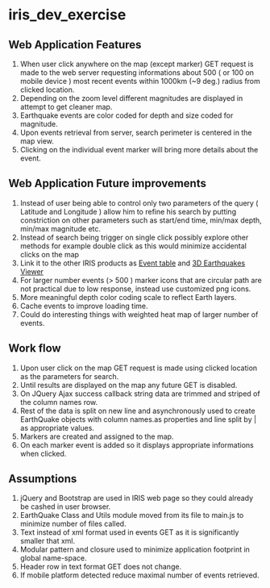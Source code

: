 # iris_dev_exercise

## Web Application Features

1. When user click anywhere on the map (except marker) GET request is made to the web server requesting informations about 500 ( or 100 on mobile device ) most recent events within 1000km (~9 deg.) radius from clicked location.
2. Depending on the zoom level different magnitudes are displayed in attempt to get cleaner map.
3. Earthquake events are  color coded for depth and size coded for magnitude.
4. Upon events retrieval from server, search perimeter is centered in the map view.
5. Clicking on the individual event marker will bring more details about the event.

## Web Application Future improvements

1. Instead of user being able to control only two parameters of the query ( Latitude and Longitude ) allow him to refine his search by putting constriction on other parameters such as start/end time, min/max depth, min/max magnitude etc.
2. Instead of search being trigger on single click possibly explore other methods for example double click as this would minimize accidental clicks on the map
3. Link it to the other IRIS products as [Event table](http://ds.iris.edu/ieb/evtable.phtml) and [3D Earthquakes Viewer](http://ds.iris.edu/3dv/index.html)
4. For larger number events (> 500 ) marker icons that are circular path are not practical due to low response, instead use customized png icons.
5. More meaningful depth color coding scale to reflect Earth layers.
5. Cache events to improve loading time.
6. Could do interesting things with weighted heat map of larger number of events.

## Work flow

1. Upon user click on the map GET request is made using clicked location as the parameters for search.
2. Until results are displayed on the map any future GET is disabled.
3. On JQuery Ajax success callback string data are trimmed and striped of the column names row.
4. Rest of the data is split on new line and asynchronously used to create EarthQuake objects with column names.as properties and line split by | as appropriate values.
5. Markers are created and assigned to the map.
6. On each marker event is added so it displays appropriate informations when clicked.

## Assumptions

1. jQuery and Bootstrap are used in IRIS web page so they could already be cashed in user browser.
2. EarthQuake Class and Utils module moved from its file to main.js to minimize number of files called.
3. Text instead of xml format used in events GET as it is significantly smaller that xml.
4. Modular pattern and closure used to minimize application footprint in global name-space.
5. Header row in text format GET does not change.
6. If mobile platform detected reduce maximal number of events retrieved.